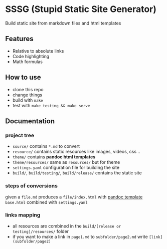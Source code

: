# SSSG (Stupid Static Site Generator)

Build static site from markdown files and html templates

## Features

- Relative to absolute links
- Code highlighting
- Math formulas

## How to use

- clone this repo
- change things 
- build with `make`
- test with `make testing && make serve`

## Documentation

### project tree

* `source/` contains `*.md` to convert
* `resource/` contains static resources like images, videos, css ..
* `theme/` contains __pandoc html templates__
* `theme/resources/` same as `resources/` but for theme
* `settings.yaml` configuration file for building the site
* `build/`, `build/testing/`, `build/release/` contains the static site 

### steps of conversions

given a `file.md` produces a `file/index.html` with [pandoc template](https://pandoc.org/MANUAL.html#templates) 
`base.html` combined with `settings.yaml`

### links mapping

* all resources are combined in the `build/[release or testing]/resources/` folder
* if you want to make a link in `page1.md` to `subfolder/page2.md` write
    `[link](subfolder/page2)`